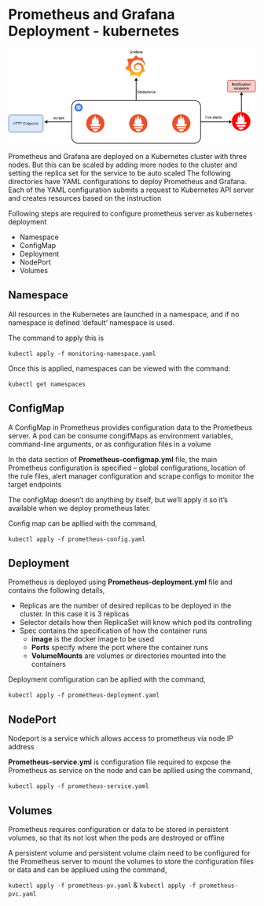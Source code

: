 # Prometheus and Grafana Deployment - kubernetes 

![](images/architecture.png)

Prometheus and Grafana are deployed on a Kubernetes cluster with three nodes. But this can be scaled by adding more nodes to the cluster and setting the replica set for the service to be auto scaled
The following directories have YAML configurations to deploy Prometheus and Grafana. Each of the YAML configuration submits a request to Kubernetes API server and creates resources based on the instruction 

Following steps are required to configure prometheus server as kubernetes deployment 

* Namespace 
* ConfigMap
* Deployment
* NodePort
* Volumes


## Namespace

All resources in the Kubernetes are launched in a namespace, and if no namespace is defined ‘default’ namespace is used. 

The command to apply this is

`kubectl apply -f monitoring-namespace.yaml`

Once this is applied, namespaces can be viewed with the command:

`kubectl get namespaces`

## ConfigMap

A ConfigMap in Prometheus provides configuration data to the Prometheus server. A pod can be consume congifMaps as environment variables, command-line arguments, or as configuration files in a volume 

In the data section of __Prometheus-configmap.yml__ file, the main Prometheus configuration is specified – global configurations, location of the rule files, alert manager configuration and scrape configs to monitor the target endpoints

The configMap doesn’t do anything by itself, but we’ll apply it so it’s available when we deploy prometheus later.

Config map can be apllied with the command,

`kubectl apply -f prometheus-config.yaml`

## Deployment 

Prometheus is deployed using __Prometheus-deployment.yml__ file and contains the following details,

* Replicas are the number of desired replicas to be deployed in the cluster. In this case it is 3 replicas
* Selector details how then ReplicaSet will know which pod its controlling 
* Spec contains the specification of how the container runs
    - __image__  is the docker image to be used 
    - __Ports__ specify where the port where the container runs
	- __VolumeMounts__ are volumes or directories mounted into the containers

Deployment comfiguration can be apllied with the command,

`kubectl apply -f prometheus-deployment.yaml`

## NodePort 

Nodeport  is a service which allows access to prometheus via node IP address

__Prometheus-service.yml__ is configuration file required to expose the Prometheus as service on the node and can be apllied using the command,

`kubectl apply -f prometheus-service.yaml`

## Volumes

Prometheus requires configuration or data to be stored in persistent volumes, so that its not lost when the pods are destroyed or offline

A persistent volume and persistent volume claim need to be configured for the Prometheus server to mount the volumes to store the configuration files or data and can be appliued using the command,

`kubectl apply -f prometheus-pv.yaml` & `kubectl apply -f prometheus-pvc.yaml`
